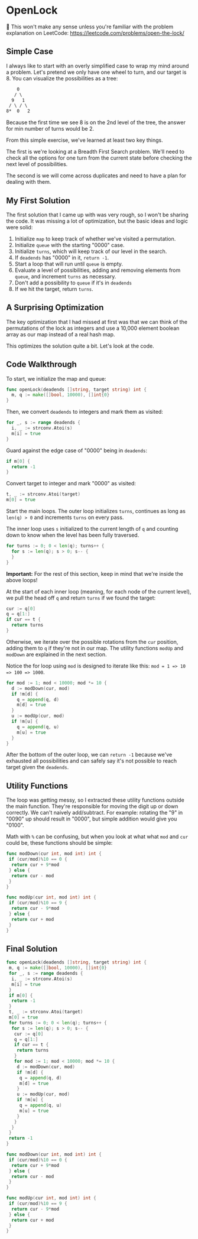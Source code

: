 # OpenLock

🛑️ This won't make any sense unless you're familiar with the problem explanation on LeetCode: <https://leetcode.com/problems/open-the-lock/>

## Simple Case

I always like to start with an overly simplified case to wrap my mind around a problem. Let's pretend we only have one wheel to turn, and our target is 8. You can visualize the possibilities as a tree:

```txt
    0
   / \
  9   1
 / \ / \
8*  0   2
```

Because the first time we see 8 is on the 2nd level of the tree, the answer for min number of turns would be 2.

From this simple exercise, we've learned at least two key things.

The first is we're looking at a Breadth First Search problem. We'll need to check all the options for one turn from the current state before checking the next level of possibilities.

The second is we will come across duplicates and need to have a plan for dealing with them.

## My First Solution

The first solution that I came up with was very rough, so I won't be sharing the code. It was missing a lot of optimization, but the basic ideas and logic were solid:

1. Initialize `map` to keep track of whether we've visited a permutation.
2. Initialize `queue` with the starting "0000" case.
3. Initialize `turns`, which will keep track of our level in the search.
4. If `deadends` has "0000" in it, `return -1`.
5. Start a loop that will run until `queue` is empty.
6. Evaluate a level of possibilities, adding and removing elements from `queue`, and increment `turns` as necessary.
7. Don't add a possibility to `queue` if it's in `deadends`
8. If we hit the target, return `turns`.

## A Surprising Optimization

The key optimization that I had missed at first was that we can think of the permutations of the lock as integers and use a 10,000 element boolean array as our map instead of a real hash map.

This optimizes the solution quite a bit. Let's look at the code.

## Code Walkthrough

To start, we initialize the map and queue:

```go
func openLock(deadends []string, target string) int {
  m, q := make([]bool, 10000), []int{0}
}
```

Then, we convert `deadends` to integers and mark them as visited:

```go
for _, s := range deadends {
  i, _ := strconv.Atoi(s)
  m[i] = true
}
```

Guard against the edge case of "0000" being in `deadends`:

```go
if m[0] {
  return -1
}
```

Convert target to integer and mark "0000" as visited:

```go
t, _ := strconv.Atoi(target)
m[0] = true
```

Start the main loops. The outer loop initializes `turns`, continues as long as `len(q) > 0` and increments `turns` on every pass.

The inner loop uses `s` initialized to the current length of `q` and counting down to know when the level has been fully traversed.
  
```go
for turns := 0; 0 < len(q); turns++ {
  for s := len(q); s > 0; s-- {
  }
}
```

**Important:** For the rest of this section, keep in mind that we're inside the above loops!

At the start of each inner loop (meaning, for each node of the current level), we pull the head off `q` and return `turns` if we found the target:

```go
cur := q[0]
q = q[1:]
if cur == t {
  return turns
}
```

Otherwise, we iterate over the possible rotations from the `cur` position, adding them to `q` if they're not in our map. The utility functions `modUp` and `modDown` are explained in the next section.

Notice the for loop using `mod` is designed to iterate like this: `mod = 1 => 10 => 100 => 1000`.

```go
for mod := 1; mod < 10000; mod *= 10 {
  d := modDown(cur, mod)
  if !m[d] {
    q = append(q, d)
    m[d] = true
  }
  u := modUp(cur, mod)
  if !m[u] {
    q = append(q, u)
    m[u] = true
  }
}
```

After the bottom of the outer loop, we can `return -1` because we've exhausted all possibilities and can safely say it's not possible to reach target given the `deadends`.

## Utility Functions

The loop was getting messy, so I extracted these utility functions outside the main function. They're responsible for moving the digit up or down correctly. We can't naively add/subtract. For example: rotating the "9" in "0090" up should result in "0000", but simple addition would give you "0100".

Math with `%` can be confusing, but when you look at what what `mod` and `cur` could be, these functions should be simple:

```go
func modDown(cur int, mod int) int {
 if (cur/mod)%10 == 0 {
  return cur + 9*mod
 } else {
  return cur - mod
 }
}

func modUp(cur int, mod int) int {
 if (cur/mod)%10 == 9 {
  return cur - 9*mod
 } else {
  return cur + mod
 }
}
```

## Final Solution

```go
func openLock(deadends []string, target string) int {
 m, q := make([]bool, 10000), []int{0}
 for _, s := range deadends {
  i, _ := strconv.Atoi(s)
  m[i] = true
 }
 if m[0] {
  return -1
 }
 t, _ := strconv.Atoi(target)
 m[0] = true
 for turns := 0; 0 < len(q); turns++ {
  for s := len(q); s > 0; s-- {
   cur := q[0]
   q = q[1:]
   if cur == t {
    return turns
   }
   for mod := 1; mod < 10000; mod *= 10 {
    d := modDown(cur, mod)
    if !m[d] {
     q = append(q, d)
     m[d] = true
    }
    u := modUp(cur, mod)
    if !m[u] {
     q = append(q, u)
     m[u] = true
    }
   }
  }
 }
 return -1
}

func modDown(cur int, mod int) int {
 if (cur/mod)%10 == 0 {
  return cur + 9*mod
 } else {
  return cur - mod
 }
}

func modUp(cur int, mod int) int {
 if (cur/mod)%10 == 9 {
  return cur - 9*mod
 } else {
  return cur + mod
 }
}
```
